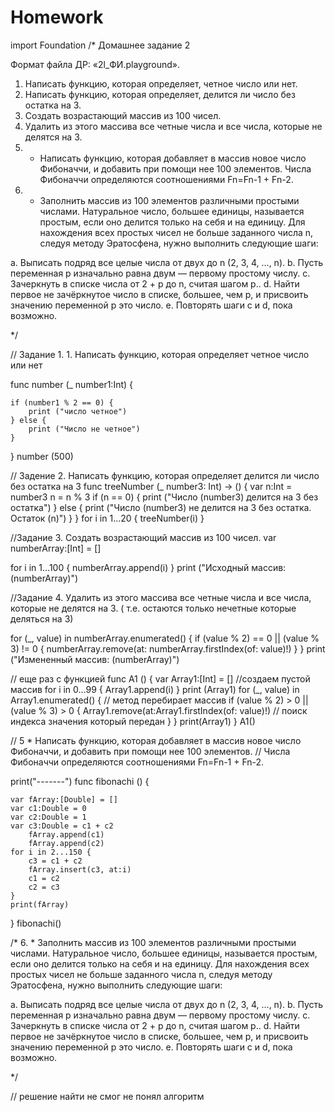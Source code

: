 # Homework

import Foundation
/* Домашнее задание 2

 Формат файла ДР: «2l_ФИ.playground».
 1. Написать функцию, которая определяет, четное число или нет.
 2. Написать функцию, которая определяет, делится ли число без остатка на 3.
 3. Создать возрастающий массив из 100 чисел.
 4. Удалить из этого массива все четные числа и все числа, которые не делятся на 3.
 5. * Написать функцию, которая добавляет в массив новое число Фибоначчи, и добавить при помощи нее 100 элементов.
 Числа Фибоначчи определяются соотношениями Fn=Fn-1 + Fn-2.
 6. * Заполнить массив из 100 элементов различными простыми числами. Натуральное число, большее единицы, называется простым, если оно делится только на себя и на единицу. Для нахождения всех простых чисел не больше заданного числа n, следуя методу Эратосфена, нужно выполнить следующие шаги:

 a. Выписать подряд все целые числа от двух до n (2, 3, 4, ..., n).
 b. Пусть переменная p изначально равна двум — первому простому числу.
 c. Зачеркнуть в списке числа от 2 + p до n, считая шагом p..
 d. Найти первое не зачёркнутое число в списке, большее, чем p, и присвоить значению переменной p это число.
 e. Повторять шаги c и d, пока возможно.
 
*/

// Задание 1. 1. Написать функцию, которая определяет четное число или нет

func number (_ number1:Int) {
    
    if (number1 % 2 == 0) {
        print ("число четное")
    } else {
        print ("Число не четное")
    }
}
number (500)

// Задение 2. Написать функцию, которая определяет делится ли число без остатка на 3
func treeNumber (_ number3: Int) -> () {
    var n:Int = number3
    n = n % 3
    if (n == 0) {
        print ("Число \(number3) делится на 3 без остатка")
    } else {
        print ("Число \(number3) не делится на 3 без остатка. Остаток \(n)")
    }
}
for i in 1...20 {
treeNumber(i)
}

//Задание 3. Создать возрастающий массив из 100 чисел.
var numberArray:[Int] = []

for i in 1...100 {
    numberArray.append(i)
}
print ("Исходный массив: \(numberArray)")


//Задание 4. Удалить из этого массива все четные числа и все числа, которые не делятся на 3. ( т.е. остаются только нечетные которые деляться на 3)

for (_, value) in numberArray.enumerated() {
    if (value % 2) == 0 || (value % 3) != 0 {
        numberArray.remove(at: numberArray.firstIndex(of: value)!)
    }
}
print ("Измененный массив: \(numberArray)")

// еще раз с функцией
func A1 () {
var Array1:[Int] = [] //создаем пустой массив
for i in 0...99 {
    Array1.append(i)
}
print (Array1)
for (_, value) in Array1.enumerated() {  // метод перебирает массив
    if (value % 2) > 0 || (value % 3) > 0 {
        Array1.remove(at:Array1.firstIndex(of: value)!) // поиск индекса значения который передан
    }
}
 print(Array1)
}
A1()


// 5 * Написать функцию, которая добавляет в массив новое число Фибоначчи, и добавить при помощи нее 100 элементов.
// Числа Фибоначчи определяются соотношениями Fn=Fn-1 + Fn-2.

print("-------")
func fibonachi ()  {
    
    var fArray:[Double] = []
    var c1:Double = 0
    var c2:Double = 1
    var c3:Double = c1 + c2
        fArray.append(c1)
        fArray.append(c2)
    for i in 2...150 {
        c3 = c1 + c2
        fArray.insert(c3, at:i)
        c1 = c2
        c2 = c3
    }
    print(fArray)
}
fibonachi()


/*
6. * Заполнить массив из 100 элементов различными простыми числами. Натуральное число, большее единицы, называется простым, если оно делится только на себя и на единицу. Для нахождения всех простых чисел не больше заданного числа n, следуя методу Эратосфена, нужно выполнить следующие шаги:

a. Выписать подряд все целые числа от двух до n (2, 3, 4, ..., n).
b. Пусть переменная p изначально равна двум — первому простому числу.
c. Зачеркнуть в списке числа от 2 + p до n, считая шагом p..
d. Найти первое не зачёркнутое число в списке, большее, чем p, и присвоить значению переменной p это число.
e. Повторять шаги c и d, пока возможно.


*/

// решение найти не смог не понял алгоритм

